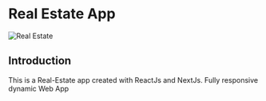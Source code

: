# Real Estate App

![Real Estate](https://i.ibb.co/jTW4bFC/image.png)

## Introduction
This is a Real-Estate app created with ReactJs and NextJs. Fully responsive dynamic Web App
